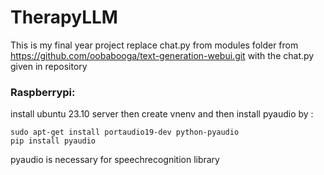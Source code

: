 # TherapyLLM
This is my final year project
replace chat.py from modules folder from https://github.com/oobabooga/text-generation-webui.git with the chat.py given in repository

### Raspberrypi:
install ubuntu 23.10 server then create vnenv and then install pyaudio by : 
```
sudo apt-get install portaudio19-dev python-pyaudio
pip install pyaudio
```
pyaudio is necessary for speechrecognition library
